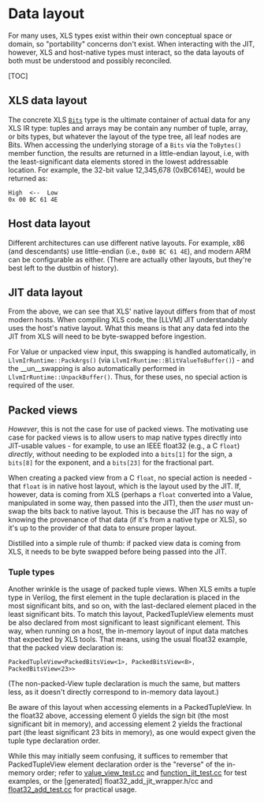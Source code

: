# Data layout

For many uses, XLS types exist within their own conceptual space or domain, so
"portability" concerns don't exist. When interacting with the JIT, however, XLS
and host-native types must interact, so the data layouts of both must be
understood and possibly reconciled.

[TOC]

## XLS data layout

The concrete XLS [`Bits`](https://github.com/google/xls/tree/main/xls/ir/bits.h) type is
the ultimate container of actual data for any XLS IR type: tuples and arrays may
be contain any number of tuple, array, or bits types, but whatever the layout of
the type tree, all leaf nodes are Bits. When accessing the underlying storage of
a `Bits` via the `ToBytes()` member function, the results are returned in a
little-endian layout, i.e, with the least-significant data elements stored in
the lowest addressable location. For example, the 32-bit value 12,345,678
(0xBC614E), would be returned as:

```
High  <--  Low
0x 00 BC 61 4E
```

## Host data layout

Different architectures can use different native layouts. For example, x86 (and
descendants) use little-endian (i.e., `0x00 BC 61 4E`), and modern ARM can be
configurable as either. (There are actually other layouts, but they're best left
to the dustbin of history).

## JIT data layout

From the above, we can see that XLS' native layout differs from that of most
modern hosts. When compiling XLS code, the [LLVM] JIT understandably uses the
host's native layout. What this means is that any data fed into the JIT from XLS
will need to be byte-swapped before ingestion.

For Value or unpacked view input, this swapping is handled automatically, in
`LlvmIrRuntime::PackArgs()` (via `LlvmIrRuntime::BlitValueToBuffer()`) - and the
__un__swapping is also automatically performed in `LlvmIrRuntime::UnpackBuffer()`.
Thus, for these uses, no special action is required of the user.

## Packed views

*However*, this is not the case for use of packed views. The motivating use case
for packed views is to allow users to map native types directly into JIT-usable
values - for example, to use an IEEE float32 (e.g., a C `float`) _directly_,
without needing to be exploded into a `bits[1]` for the sign, a `bits[8]` for
the exponent, and a `bits[23]` for the fractional part.

When creating a packed view from a C `float`, no special action is needed - that
`float` is in native host layout, which is the layout used by the JIT. If,
however, data is coming from XLS (perhaps a `float` converted into a Value,
manipulated in some way, then passed into the JIT), then the _user_ must un-swap
the bits back to native layout. This is because the JIT has no way of knowing
the provenance of that data (if it's from a native type or XLS), so it's up to
the provider of that data to ensure proper layout.

Distilled into a simple rule of thumb: if packed view data is coming from XLS,
it needs to be byte swapped before being passed into the JIT.

### Tuple types

Another wrinkle is the usage of packed tuple views. When XLS emits a tuple type
in Verilog, the first element in the tuple declaration is placed in the most
significant bits, and so on, with the last-declared element placed in the least
significant bits. To match this layout, PackedTupleView elements must be also
declared from most significant to least significant element. This way, when
running on a host, the in-memory layout of input data matches that expected by
XLS tools. That means, using the usual float32 example, that the packed view
declaration is:

```
PackedTupleView<PackedBitsView<1>, PackedBitsView<8>, PackedBitsView<23>>
```

(The non-packed-View tuple declaration is much the same, but matters less, as it
doesn't directly correspond to in-memory data layout.)

Be aware of this layout when accessing elements in a PackedTupleView. In the
float32 above, accessing element 0 yields the sign bit (the most significant bit
in memory), and accessing element 2 yields the fractional part (the least
significant 23 bits in memory), as one would expect given the tuple type
declaration order.

While this may initially seem confusing, it suffices to remember that
PackedTupleView element declaration order is the "reverse" of the in-memory
order; refer to
[value_view_test.cc](https://github.com/google/xls/tree/main/xls/ir/value_view_test.cc)
and
[function_jit_test.cc](https://github.com/google/xls/tree/main/xls/jit/function_jit_test.cc)
for test examples, or the [generated] float32_add_jit_wrapper.h/cc and
[float32_add_test.cc](https://github.com/google/xls/tree/main/xls/dslx/stdlib/test/float32_add_test.cc)
for practical usage.

